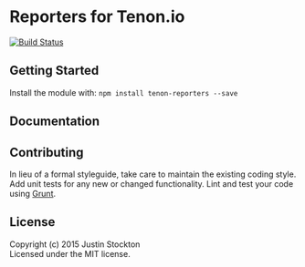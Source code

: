 # Reporters for Tenon.io

[![Build Status](https://secure.travis-ci.org/poorgeek/tenon-reporters.png?branch=master)](http://travis-ci.org/poorgeek/tenon-reporters)

## Getting Started

Install the module with: `npm install tenon-reporters --save`

## Documentation


## Contributing

In lieu of a formal styleguide, take care to maintain the existing coding style. Add unit tests for any new or changed functionality. Lint and test your code using [Grunt](http://gruntjs.com).


## License

Copyright (c) 2015 Justin Stockton  
Licensed under the MIT license.
